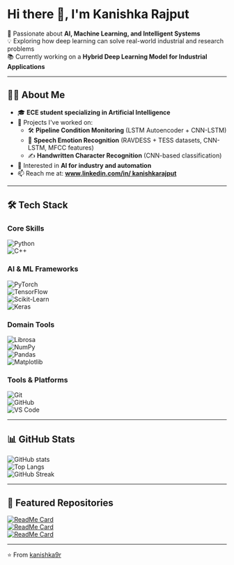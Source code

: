 # Hi there 👋, I'm Kanishka Rajput  

🚀 Passionate about **AI, Machine Learning, and Intelligent Systems**  
💡 Exploring how deep learning can solve real-world industrial and research problems  
📚 Currently working on a **Hybrid Deep Learning Model for Industrial Applications**  

---

## 🧑‍💻 About Me  
- 🎓 **ECE student specializing in Artificial Intelligence**  
- 🔭 Projects I've worked on:  
  - 🛠 **Pipeline Condition Monitoring** (LSTM Autoencoder + CNN-LSTM)  
  - 🎤 **Speech Emotion Recognition** (RAVDESS + TESS datasets, CNN-LSTM, MFCC features)  
  - ✍️ **Handwritten Character Recognition** (CNN-based classification)  
- 🌱 Interested in **AI for industry and automation**  
- 📫 Reach me at: **[www.linkedin.com/in/
kanishkarajput](mailto:your-email@example.com)**  
  

---

## 🛠 Tech Stack  

### Core Skills  
![Python](https://img.shields.io/badge/Python-3776AB?style=for-the-badge&logo=python&logoColor=white)  
![C++](https://img.shields.io/badge/C++-00599C?style=for-the-badge&logo=c%2B%2B&logoColor=white)  


### AI & ML Frameworks  
![PyTorch](https://img.shields.io/badge/PyTorch-EE4C2C?style=for-the-badge&logo=pytorch&logoColor=white)  
![TensorFlow](https://img.shields.io/badge/TensorFlow-FF6F00?style=for-the-badge&logo=tensorflow&logoColor=white)  
![Scikit-Learn](https://img.shields.io/badge/Scikit--Learn-F7931E?style=for-the-badge&logo=scikit-learn&logoColor=white)  
![Keras](https://img.shields.io/badge/Keras-D00000?style=for-the-badge&logo=keras&logoColor=white)  

### Domain Tools  
![Librosa](https://img.shields.io/badge/Librosa-FF8800?style=for-the-badge&logo=python&logoColor=white)  
![NumPy](https://img.shields.io/badge/NumPy-013243?style=for-the-badge&logo=numpy&logoColor=white)  
![Pandas](https://img.shields.io/badge/Pandas-150458?style=for-the-badge&logo=pandas&logoColor=white)  
![Matplotlib](https://img.shields.io/badge/Matplotlib-11557c?style=for-the-badge&logo=matplotlib&logoColor=white)  

### Tools & Platforms  
![Git](https://img.shields.io/badge/Git-F05032?style=for-the-badge&logo=git&logoColor=white)  
![GitHub](https://img.shields.io/badge/GitHub-181717?style=for-the-badge&logo=github&logoColor=white)  
![VS Code](https://img.shields.io/badge/VS_Code-007ACC?style=for-the-badge&logo=visual-studio-code&logoColor=white)  

---

## 📊 GitHub Stats  

![GitHub stats](https://github-readme-stats.vercel.app/api?username=kanishka9r&show_icons=true&theme=tokyonight)  
![Top Langs](https://github-readme-stats.vercel.app/api/top-langs/?username=kanishka9r&layout=compact&theme=tokyonight)  
![GitHub Streak](https://github-readme-streak-stats.herokuapp.com/?user=kanishka9r&theme=tokyonight)  

---

## 📂 Featured Repositories  

[![ReadMe Card](https://github-readme-stats.vercel.app/api/pin/?username=kanishka9r&repo=pipeline-fault-detectionn&theme=tokyonight)](https://github.com/kanishka9r/pipeline-fault-detectionn)  
[![ReadMe Card](https://github-readme-stats.vercel.app/api/pin/?username=kanishka9r&repo=speech-emotion-recognition&theme=tokyonight)](https://github.com/kanishka9r/speech-emotion-recognition)  
[![ReadMe Card](https://github-readme-stats.vercel.app/api/pin/?username=kanishka9r&repo=handwritten-character-recognition&theme=tokyonight)](https://github.com/kanishka9r/handwritten-character-recognition)  

---

⭐️ From [kanishka9r](https://github.com/kanishka9r)



<!--
**kanishka9r/kanishka9r** is a ✨ _special_ ✨ repository because its `README.md` (this file) appears on your GitHub profile.

Here are some ideas to get you started:

- 🔭 I’m currently working on ...
- 🌱 I’m currently learning ...
- 👯 I’m looking to collaborate on ...
- 🤔 I’m looking for help with ...
- 💬 Ask me about ...
- 📫 How to reach me: ...
- 😄 Pronouns: ...
- ⚡ Fun fact: ...
-->
